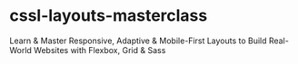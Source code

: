 # cssl-layouts-masterclass
Learn &amp; Master Responsive, Adaptive &amp; Mobile-First Layouts to Build Real-World Websites with Flexbox, Grid &amp; Sass
